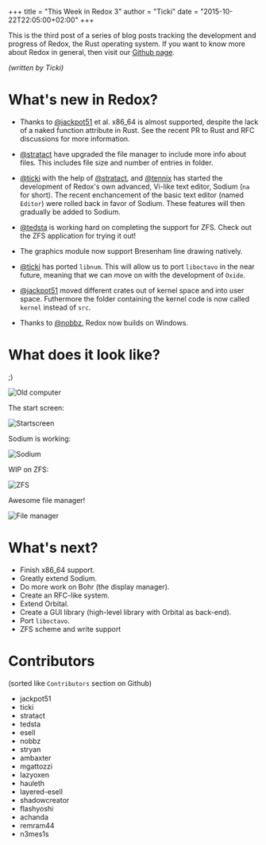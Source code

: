 +++
title = "This Week in Redox 3"
author = "Ticki"
date = "2015-10-22T22:05:00+02:00"
+++

This is the third post of a series of blog posts tracking the development and progress of Redox, the Rust operating system. If you want to know more about Redox in general, then visit our [Github page](https://github.com/redox-os/redox).

*(written by Ticki)*

# What's new in Redox?

- Thanks to [@jackpot51](https://github.com/jackpot51) et al. x86_64 is almost supported, despite the lack of a naked function attribute in Rust. See the recent PR to Rust and RFC discussions for more information.

- [@stratact](https://github.com/stratact) have upgraded the file manager to include more info about files. This includes file size and number of entries in folder.

- [@ticki](https://github.com/ticki) with the help of [@stratact](https://github.com/stratact), and [@tennix](https://github.com/tennix) has started the development of Redox's own advanced, Vi-like text editor, Sodium (`na` for short). The recent enchancement of the basic text editor (named `Editor`) were rolled back in favor of Sodium. These features will then gradually be added to Sodium.

- [@tedsta](https://github.com/tedsta) is working hard on completing the support for ZFS. Check out the ZFS application for trying it out!

- The graphics module now support Bresenham line drawing natively.

- [@ticki](https://github.com/ticki) has ported `libnum`. This will allow us to port `liboctavo` in the near future, meaning that we can move on with the development of `Oxide`.

- [@jackpot51](https://github.com/jackpot51) moved different crates out of kernel space and into user space. Futhermore the folder containing the kernel code is now called `kernel` instead of `src`.

- Thanks to [@nobbz](https://github.com/nobbz), Redox now builds on Windows.


# What does it look like?

;)

![Old computer](https://raw.githubusercontent.com/redox-os/redox/master/img/fun/Old.jpg)

The start screen:

![Startscreen](https://raw.githubusercontent.com/Ticki/redox/master/img/screenshots/start.png)

Sodium is working:

![Sodium](https://raw.githubusercontent.com/Ticki/redox/4d026acf5e7981cd3a3d12a55206dfd20853fcde/img/screenshots/Sodium.png)

WIP on ZFS:

![ZFS](https://raw.githubusercontent.com/Ticki/redox/master/img/screenshots/zfs.png)

Awesome file manager!

![File manager](https://raw.githubusercontent.com/Ticki/redox/master/img/screenshots/File_manager_v2.png)


# What's next?

- Finish x86_64 support.
- Greatly extend Sodium.
- Do more work on Bohr (the display manager).
- Create an RFC-like system.
- Extend Orbital.
- Create a GUI library (high-level library with Orbital as back-end).
- Port `liboctavo`.
- ZFS scheme and write support

# Contributors

(sorted like `Contributors` section on Github)

- jackpot51
- ticki
- stratact
- tedsta
- esell
- nobbz
- stryan
- ambaxter
- mgattozzi
- lazyoxen
- hauleth
- layered-esell
- shadowcreator
- flashyoshi
- achanda
- remram44
- n3mes1s
